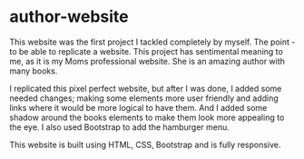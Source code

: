 # author-website

This website was the first project I tackled completely by myself. The point - to be able to replicate a website. This project has sentimental meaning to me, as it is my Moms professional website. She is an amazing author with many books.

I replicated this pixel perfect website, but after I was done, I added some needed changes; making some elements more user friendly and adding links where it would be more logical to have them. And I added some shadow around the books elements to make them look more appealing to the eye. I also used Bootstrap to add the hamburger menu. 

This website is built using HTML, CSS, Bootstrap and is fully responsive. 
